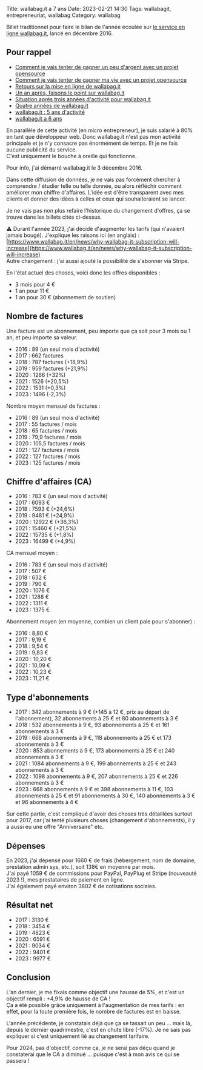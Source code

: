 Title: wallabag.it a 7 ans
Date: 2023-02-21 14:30
Tags: wallabagit, entrepreneuriat, wallabag
Category: wallabag

Billet traditionnel pour faire le bilan de l'année écoulée sur [le service en ligne wallabag.it](https://wallabag.it/fr), lancé en décembre 2016.

## Pour rappel

* [Comment je vais tenter de gagner un peu d'argent avec un projet opensource]({filename}service-wallabag-it.md)
* [Comment je vais tenter de gagner ma vie avec un projet opensource]({filename}comment-je-vais-tenter-de-gagner-ma-vie-avec-un-projet-opensource.md)
* [Retours sur la mise en ligne de wallabag.it]({filename}retours-mise-ligne-wallabagit.md)
* [Un an après, faisons le point sur wallabag.it]({filename}un-an-apres-faisons-le-point-sur-wallabag-it.md)
* [Situation après trois années d'activité pour wallabag.it]({filename}situation-apres-trois-annees-dactivites-pour-wallabag-it.md)
* [Quatre années de wallabag.it]({filename}quatre-annees.md)
* [wallabag.it : 5 ans d'activité]({filename}bilan-5ans.md)
* [wallabag.it a 6 ans]({filename}wallabagit-6ans.md)

En parallèle de cette activité (en micro entrepreneur), je suis salarié à 80% en tant que développeur web. Donc wallabag.it n'est pas mon activité principale et je n'y consacre pas énormément de temps. Et je ne fais aucune publicité du service.  
C'est uniquement le bouche à oreille qui fonctionne.

Pour info, j'ai démarré wallabag.it le 3 décembre 2016.

Dans cette diffusion de données, je ne vais pas forcément chercher à comprendre / étudier telle ou telle donnée, ou alors réfléchir comment améliorer mon chiffre d'affaires. L'idée est d'être transparent avec mes clients et donner des idées à celles et ceux qui souhaiteraient se lancer.

Je ne vais pas non plus refaire l'historique du changement d'offres, ça se trouve dans les billets cités ci-dessus.  

⚠️ Durant l'année 2023, j'ai décidé d'augmenter les tarifs (qui n'avaient jamais bougé). J'explique les raisons ici (en anglais) : [https://www.wallabag.it/en/news/why-wallabag-it-subscription-will-increase](https://www.wallabag.it/en/news/why-wallabag-it-subscription-will-increase)  
Autre changement : j'ai aussi ajouté la possibilité de s'abonner via Stripe. 

En l'état actuel des choses, voici donc les offres disponibles :
* 3 mois pour 4 €
* 1 an pour 11 €
* 1 an pour 30 € (abonnement de soutien)

## Nombre de factures

Une facture est un abonnement, peu importe que ça soit pour 3 mois ou 1 an, et peu importe sa valeur.

* 2016 : 89 (un seul mois d'activité)
* 2017 : 662 factures
* 2018 : 787 factures (+18,9%)
* 2019 : 959 factures (+21,9%)
* 2020 : 1266 (+32%)
* 2021 : 1526 (+20,5%)
* 2022 : 1531 (+0,3%)
* 2023 : 1496 (-2,3%)

Nombre moyen mensuel de factures :

* 2016 : 89 (un seul mois d'activité)
* 2017 : 55 factures / mois
* 2018 : 65 factures / mois
* 2019 : 79,9 factures / mois
* 2020 : 105,5 factures / mois
* 2021 : 127 factures / mois
* 2022 : 127 factures / mois
* 2023 : 125 factures / mois

## Chiffre d'affaires (CA)

* 2016 : 783 € (un seul mois d'activité)
* 2017 : 6093 €
* 2018 : 7593 € (+24,6%)
* 2019 : 9481 € (+24,9%)
* 2020 : 12922 € (+36,3%)
* 2021 : 15460 € (+21,5%)
* 2022 : 15735 € (+1,8%)
* 2023 : 16499 € (+4,9%)

CA mensuel moyen :

* 2016 : 783 € (un seul mois d'activité)
* 2017 : 507 €
* 2018 : 632 €
* 2019 : 790 €
* 2020 : 1076 €
* 2021 : 1288 €
* 2022 : 1311 €
* 2023 : 1375 €

Abonnement moyen (en moyenne, combien un client paie pour s'abonner) :

* 2016 : 8,80 €
* 2017 : 9,19 €
* 2018 : 9,54 €
* 2019 : 9,83 €
* 2020 : 10,20 €
* 2021 : 10,09 €
* 2022 : 10,23 €
* 2023 : 11,21 €

## Type d'abonnements

* 2017 : 342 abonnements à 9 € (+145 à 12 €, prix au départ de l'abonnement), 32 abonnements à 25 € et 80 abonnements à 3 €
* 2018 : 532 abonnements à 9 €, 93 abonnements à 25 € et 161 abonnements à 3 €
* 2019 : 668 abonnements à 9 €, 118 abonnements à 25 € et 173 abonnements à 3 €
* 2020 : 853 abonnements à 9 €, 173 abonnements à 25 € et 240 abonnements à 3 €
* 2021 : 1084 abonnements à 9 €, 199 abonnements à 25 € et 243 abonnements à 3 €
* 2022 : 1098 abonnements à 9 €, 207 abonnements à 25 € et 226 abonnements à 3 €
* 2023 : 668 abonnements à 9 € et 398 abonnements à 11 €, 103 abonnements à 25 € et 91 abonnements à 30 €, 140 abonnements à 3 € et 96 abonnements à 4 €

Sur cette partie, c'est compliqué d'avoir des choses très détaillées surtout pour 2017, car j'ai tenté plusieurs choses (changement d'abonnements), il y a aussi eu une offre "Anniversaire" etc.

## Dépenses

En 2023, j'ai dépensé pour 1660 € de frais (hébergement, nom de domaine, prestation admin sys, etc.), soit 138€ en moyenne par mois.  
J'ai payé 1059 € de commissions pour PayPal, PayPlug et Stripe (nouveauté 2023 !), mes prestataires de paiement en ligne.  
J'ai également payé environ 3802 € de cotisations sociales.

## Résultat net

* 2017 : 3130 €
* 2018 : 3454 €
* 2019 : 4823 €
* 2020 : 6591 €
* 2021 : 9034 €
* 2022 : 9401 €
* 2023 : 9977 €

## Conclusion

L'an dernier, je me fixais comme objectif une hausse de 5%, et c'est un objectif rempli : +4,9% de hausse de CA !  
Ça a été possible grâce uniquement à l'augmentation de mes tarifs : en effet, pour la toute première fois, le nombre de factures est en baisse. 

L'année précédente, je constatais déjà que ça se tassait un peu ... mais là, depuis le dernier quadrimestre, c'est en chute libre (-17%). Je ne sais pas expliquer si c'est uniquement lié au changement tarifaire. 

Pour 2024, pas d'objectif, comme ça, je ne serai pas déçu quand je constaterai que le CA a diminué ... puisque c'est à mon avis ce qui se passera ! 
